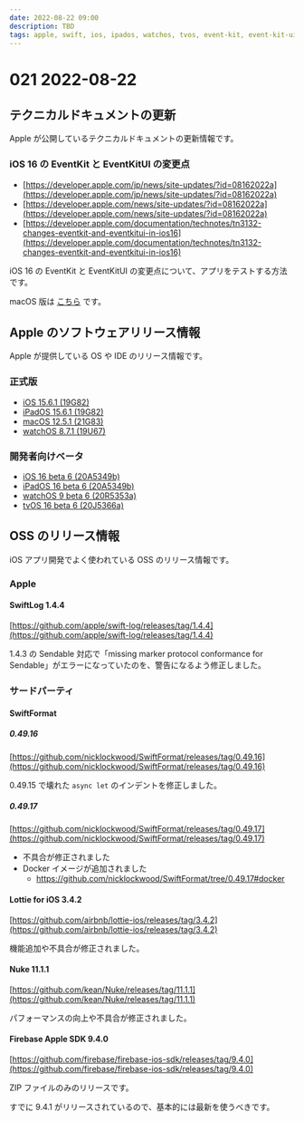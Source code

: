```yaml
---
date: 2022-08-22 09:00
description: TBD
tags: apple, swift, ios, ipados, watchos, tvos, event-kit, event-kit-ui, swift-log, swiftformat, lottie, nuke, firebase
---
```

# 021 2022-08-22

## テクニカルドキュメントの更新

Apple が公開しているテクニカルドキュメントの更新情報です。

### iOS 16 の EventKit と EventKitUI の変更点

- [https://developer.apple.com/jp/news/site-updates/?id=08162022a](https://developer.apple.com/jp/news/site-updates/?id=08162022a)
- [https://developer.apple.com/news/site-updates/?id=08162022a](https://developer.apple.com/news/site-updates/?id=08162022a)
- [https://developer.apple.com/documentation/technotes/tn3132-changes-eventkit-and-eventkitui-in-ios16](https://developer.apple.com/documentation/technotes/tn3132-changes-eventkit-and-eventkitui-in-ios16)

iOS 16 の EventKit と EventKitUI の変更点について、アプリをテストする方法です。

macOS 版は [こちら](https://developer.apple.com/jp/news/site-updates/?id=08162022b) です。

## Apple のソフトウェアリリース情報

Apple が提供している OS や IDE のリリース情報です。

### 正式版

- [iOS 15.6.1 (19G82)](https://developer.apple.com/news/releases/?id=08172022d)
- [iPadOS 15.6.1 (19G82)](https://developer.apple.com/news/releases/?id=08172022c)
- [macOS 12.5.1 (21G83)](https://developer.apple.com/news/releases/?id=08172022b)
- [watchOS 8.7.1 (19U67)](https://developer.apple.com/news/releases/?id=08172022a)

### 開発者向けベータ

- [iOS 16 beta 6 (20A5349b)](https://developer.apple.com/news/releases/?id=08152022d)
- [iPadOS 16 beta 6 (20A5349b)](https://developer.apple.com/news/releases/?id=08152022c)
- [watchOS 9 beta 6 (20R5353a)](https://developer.apple.com/news/releases/?id=08152022b)
- [tvOS 16 beta 6 (20J5366a)](https://developer.apple.com/news/releases/?id=08152022a)

## OSS のリリース情報

iOS アプリ開発でよく使われている OSS のリリース情報です。

### Apple

#### SwiftLog 1.4.4

[https://github.com/apple/swift-log/releases/tag/1.4.4](https://github.com/apple/swift-log/releases/tag/1.4.4)

1.4.3 の Sendable 対応で「missing marker protocol conformance for Sendable」がエラーになっていたのを、警告になるよう修正しました。

### サードパーティ

#### SwiftFormat

##### 0.49.16

[https://github.com/nicklockwood/SwiftFormat/releases/tag/0.49.16](https://github.com/nicklockwood/SwiftFormat/releases/tag/0.49.16)

0.49.15 で壊れた `async let` のインデントを修正しました。

##### 0.49.17

[https://github.com/nicklockwood/SwiftFormat/releases/tag/0.49.17](https://github.com/nicklockwood/SwiftFormat/releases/tag/0.49.17)

- 不具合が修正されました
- Docker イメージが追加されました
  - https://github.com/nicklockwood/SwiftFormat/tree/0.49.17#docker

#### Lottie for iOS 3.4.2

[https://github.com/airbnb/lottie-ios/releases/tag/3.4.2](https://github.com/airbnb/lottie-ios/releases/tag/3.4.2)

機能追加や不具合が修正されました。

#### Nuke 11.1.1

[https://github.com/kean/Nuke/releases/tag/11.1.1](https://github.com/kean/Nuke/releases/tag/11.1.1)

パフォーマンスの向上や不具合が修正されました。

#### Firebase Apple SDK 9.4.0

[https://github.com/firebase/firebase-ios-sdk/releases/tag/9.4.0](https://github.com/firebase/firebase-ios-sdk/releases/tag/9.4.0)

ZIP ファイルのみのリリースです。

すでに 9.4.1 がリリースされているので、基本的には最新を使うべきです。
